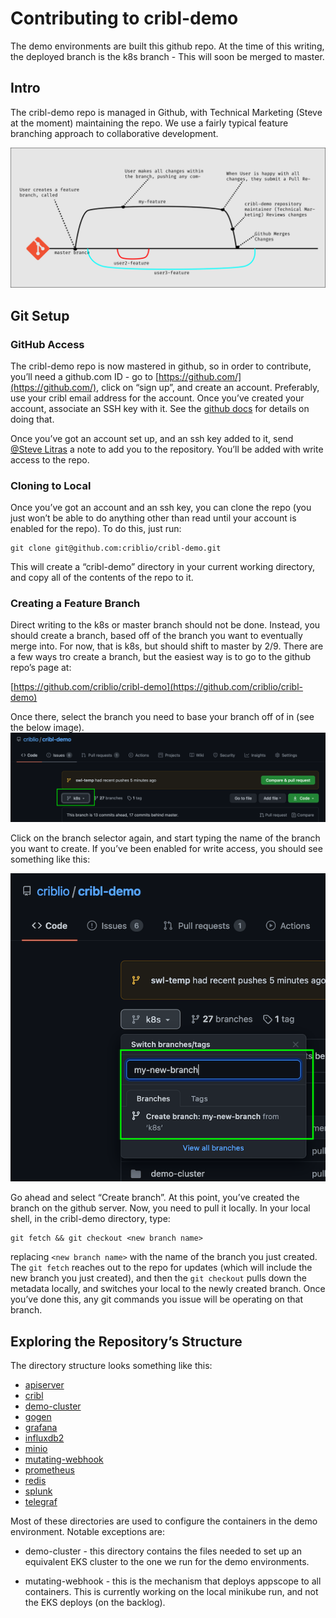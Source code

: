 # Contributing to cribl-demo

The demo environments are built this github repo. At the time of this writing, the deployed branch is the k8s branch - This will soon be merged to master. 

## Intro

The cribl-demo repo is managed in Github, with Technical Marketing (Steve at the moment) maintaining the repo. We use a fairly typical feature branching approach to collaborative development. 

![Git Flow Diagram](img/git-flow.svg)

## Git Setup

### GitHub Access

The cribl-demo repo is now mastered in github, so in order to contribute, you’ll need a github.com ID - go to [https://github.com/](https://github.com/), click on “sign up”, and create an account. Preferably, use your cribl email address for the account. Once you’ve created your account, associate an SSH key with it. See the [github docs](https://docs.github.com/en/github/authenticating-to-github/adding-a-new-ssh-key-to-your-github-account) for details on doing that.

Once you’ve got an account set up, and an ssh key added to it, send [@Steve Litras](mailto:steve@cribl.io) a note to add you to the repository. You’ll be added with write access to the repo.

### Cloning to Local

Once you’ve got an account and an ssh key, you can clone the repo (you just won’t be able to do anything other than read until your account is enabled for the repo). To do this, just run:
```
git clone git@github.com:criblio/cribl-demo.git
```

This will create a “cribl-demo” directory in your current working directory, and copy all of the contents of the repo to it.

### Creating a Feature Branch

Direct writing to the k8s or master branch should not be done. Instead, you should create a branch, based off of the branch you want to eventually merge into. For now, that is k8s, but should shift to master by 2/9. There are a few ways tro create a branch, but the easiest way is to go to the github repo’s page at:

[https://github.com/criblio/cribl-demo](https://github.com/criblio/cribl-demo)

Once there, select the branch you need to base your branch off of in (see the below image).
![Branch Selection](img/branch-select.png)

Click on the branch selector again, and start typing the name of the branch you want to create. If you’ve been enabled for write access, you should see something like this:

![Branch Creation](img/branch-create.png)

Go ahead and select “Create branch”. At this point, you’ve created the branch on the github server. Now, you need to pull it locally. In your local shell, in the cribl-demo directory, type:

```
git fetch && git checkout <new branch name>
```

replacing `<new branch name>` with the name of the branch you just created. The `git fetch` reaches out to the repo for updates (which will include the new branch you just created), and then the `git checkout` pulls down the metadata locally, and switches your local to the newly created branch. Once you’ve done this, any git commands you issue will be operating on that branch.


## Exploring the Repository’s Structure

The directory structure looks something like this:

* [apiserver](apiserver/README.md)
* [cribl](cribl/README.md)
* [demo-cluster](demo-cluster/README.md)
* [gogen](gogen/README.md)
* [grafana](grafana/README.md)
* [influxdb2](influxdb2/README.md)
* [minio](minio/README.md)
* [mutating-webhook](mutating-webhook/README.md)
* [prometheus](prometheus/README.md)
* [redis](redis/README.md)
* [splunk](splunk/README.md)
* [telegraf](telegraf/README.md)

Most of these directories are used to configure the containers in the demo environment. Notable exceptions are:

* demo-cluster - this directory contains the files needed to set up an equivalent EKS cluster to the one we run for the demo environments.

* mutating-webhook - this is the mechanism that deploys appscope to all containers. This is currently working on the local minikube run, and not the EKS deploys (on the backlog).

